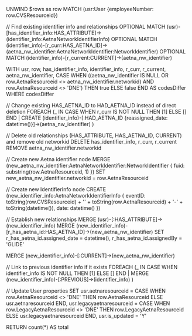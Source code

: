 UNWIND $rows as row
MATCH (usr:User {employeeNumber: row.CVSResourceid})

// Find existing identifier info and relationships
OPTIONAL MATCH (usr)-[has_identifier_info:HAS_ATTRIBUTE]->(identifier_info:AetnaNetworkIdentifierInfo)
OPTIONAL MATCH (identifier_info)-[r_curr:HAS_AETNA_ID]->(aetna_nw_identifier:AetnaNetworkIdentifier:NetworkIdentifier)
OPTIONAL MATCH (identifier_info)-[r_current:CURRENT]->(aetna_nw_identifier)

WITH usr, row, has_identifier_info, identifier_info, r_curr, r_current, aetna_nw_identifier,
     CASE 
         WHEN ((aetna_nw_identifier IS NULL OR row.AetnaResourceid <> aetna_nw_identifier.networkid) 
               AND row.AetnaResourceid <> 'DNE') 
         THEN true 
         ELSE false 
     END AS codesDiffer
WHERE codesDiffer

// Change existing HAS_AETNA_ID to HAD_AETNA_ID instead of direct deletion
FOREACH (_ IN CASE WHEN r_curr IS NOT NULL THEN [1] ELSE [] END |
    CREATE (identifier_info)-[:HAD_AETNA_ID {reassigned_date: datetime()}]->(aetna_nw_identifier)
)

// Delete old relationships (HAS_ATTRIBUTE, HAS_AETNA_ID, CURRENT) and remove old networkid
DELETE has_identifier_info, r_curr, r_current
REMOVE aetna_nw_identifier.networkid

// Create new Aetna identifier node
MERGE (new_aetna_nw_identifier:AetnaNetworkIdentifier:NetworkIdentifier { 
    fuid: substring(row.AetnaResourceid, 1) 
})
SET new_aetna_nw_identifier.networkid = row.AetnaResourceid

// Create new IdentifierInfo node
CREATE (new_identifier_info:AetnaNetworkIdentifierInfo { 
    eventID: toString(row.CVSResourceid) + '' + toString(row.AetnaResourceid) + 
             '-' + toString(datetime()), 
    date: datetime() 
})

// Establish new relationships
MERGE (usr)-[:HAS_ATTRIBUTE]->(new_identifier_info)
MERGE (new_identifier_info)-[r_has_aetna_id:HAS_AETNA_ID]->(new_aetna_nw_identifier)
SET r_has_aetna_id.assigned_date = datetime(),
    r_has_aetna_id.assignedBy = 'GLIDE'

MERGE (new_identifier_info)-[:CURRENT]->(new_aetna_nw_identifier)

// Link to previous identifier info if it exists
FOREACH (_ IN CASE WHEN identifier_info IS NOT NULL THEN [1] ELSE [] END |
    MERGE (new_identifier_info)-[:PREVIOUS]->(identifier_info)
)

// Update User properties
SET usr.aetnaresourceid = CASE 
                              WHEN row.AetnaResourceid <> 'DNE' 
                              THEN row.AetnaResourceid 
                              ELSE usr.aetnaresourceid 
                          END,
    usr.legacyaetnaresourceid = CASE 
                                     WHEN row.LegacyAetnaResourceid <> 'DNE' 
                                     THEN row.LegacyAetnaResourceid 
                                     ELSE usr.legacyaetnaresourceid 
                                 END,
    usr.is_updated = 'Y'

RETURN count(*) AS total
